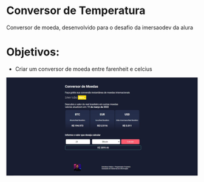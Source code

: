 # Conversor de Temperatura
Conversor de moeda, desenvolvido para o desafio da imersaodev da alura

# Objetivos:
* Criar um conversor de moeda entre farenheit e celcius

<img src="images/banner.jpg" />
